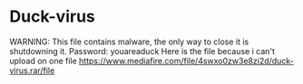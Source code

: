 # Duck-virus
WARNING: This file contains malware, the only way to close it is shutdowning it. Password: youareaduck
Here is the file because i can't upload on one file https://www.mediafire.com/file/4swxo0zw3e8zi2d/duck-virus.rar/file
